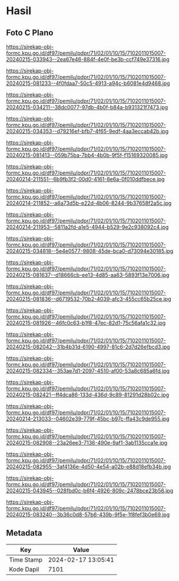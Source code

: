 # Hasil

## Foto C Plano

https://sirekap-obj-formc.kpu.go.id/df97/pemilu/pdpr/71/02/01/10/15/7102011015007-20240215-033943--2ea67e46-884f-4e0f-be3b-ccf749e37316.jpg

https://sirekap-obj-formc.kpu.go.id/df97/pemilu/pdpr/71/02/01/10/15/7102011015007-20240215-081233--4f0fdaa7-50c5-4913-a94c-b6081e4d9468.jpg

https://sirekap-obj-formc.kpu.go.id/df97/pemilu/pdpr/71/02/01/10/15/7102011015007-20240215-034211--38dc0077-97db-4b0f-b84a-b931321f7473.jpg

https://sirekap-obj-formc.kpu.go.id/df97/pemilu/pdpr/71/02/01/10/15/7102011015007-20240215-034353--d79216ef-bfb7-4f65-9edf-4aa3eccab42b.jpg

https://sirekap-obj-formc.kpu.go.id/df97/pemilu/pdpr/71/02/01/10/15/7102011015007-20240215-081413--059b75ba-7bb4-4b0b-9f5f-f15169320085.jpg

https://sirekap-obj-formc.kpu.go.id/df97/pemilu/pdpr/71/02/01/10/15/7102011015007-20240214-211551--6b9fb3f2-00d0-4161-8e6a-0f010ddfbece.jpg

https://sirekap-obj-formc.kpu.go.id/df97/pemilu/pdpr/71/02/01/10/15/7102011015007-20240214-211852--a6a73d5b-e22d-4b06-8244-9b37658f2a5c.jpg

https://sirekap-obj-formc.kpu.go.id/df97/pemilu/pdpr/71/02/01/10/15/7102011015007-20240214-211953--5811a2fd-a1e5-4944-b529-9e2c938092c4.jpg

https://sirekap-obj-formc.kpu.go.id/df97/pemilu/pdpr/71/02/01/10/15/7102011015007-20240215-034818--5e4e0577-9808-45de-bca0-d73094e30185.jpg

https://sirekap-obj-formc.kpu.go.id/df97/pemilu/pdpr/71/02/01/10/15/7102011015007-20240215-081637--d18666cb-ee13-4d85-aa63-5893f13e7006.jpg

https://sirekap-obj-formc.kpu.go.id/df97/pemilu/pdpr/71/02/01/10/15/7102011015007-20240215-081836--d6719532-70b2-4039-afc3-455cc65b25ce.jpg

https://sirekap-obj-formc.kpu.go.id/df97/pemilu/pdpr/71/02/01/10/15/7102011015007-20240215-081926--46fc0c63-b1f8-47ec-82d1-75c56afa1c32.jpg

https://sirekap-obj-formc.kpu.go.id/df97/pemilu/pdpr/71/02/01/10/15/7102011015007-20240215-082042--31b4b31d-6190-4997-81c6-2d7d26efbcd3.jpg

https://sirekap-obj-formc.kpu.go.id/df97/pemilu/pdpr/71/02/01/10/15/7102011015007-20240215-082334--353ae7d1-2097-4510-af00-53a8c685a6fd.jpg

https://sirekap-obj-formc.kpu.go.id/df97/pemilu/pdpr/71/02/01/10/15/7102011015007-20240215-082421--ff4dca86-133d-436d-9c89-81291d28b02c.jpg

https://sirekap-obj-formc.kpu.go.id/df97/pemilu/pdpr/71/02/01/10/15/7102011015007-20240214-213033--04602e39-779f-45bc-b97c-ffa43c9de955.jpg

https://sirekap-obj-formc.kpu.go.id/df97/pemilu/pdpr/71/02/01/10/15/7102011015007-20240215-082908--23a26ee3-7136-490e-9af1-3ab1135cca1e.jpg

https://sirekap-obj-formc.kpu.go.id/df97/pemilu/pdpr/71/02/01/10/15/7102011015007-20240215-082955--3af4136e-4d50-4e54-a02b-e88d18efb34b.jpg

https://sirekap-obj-formc.kpu.go.id/df97/pemilu/pdpr/71/02/01/10/15/7102011015007-20240215-043945--028fbd0c-b6f4-4926-809c-2478bce23b56.jpg

https://sirekap-obj-formc.kpu.go.id/df97/pemilu/pdpr/71/02/01/10/15/7102011015007-20240215-083240--3b36c0d8-57b6-439b-9f5e-1f8fef3b0e69.jpg


## Metadata

| Key        | Value               |
| ---------- | ------------------- |
| Time Stamp | 2024-02-17 13:05:41 |
| Kode Dapil | 7101                |



